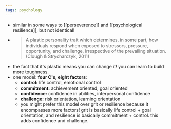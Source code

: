 ```yaml
---
tags: psychology
---
```


- similar in some ways to [[perseverence]] and [[psychological resilience]], but not identical!
- > A plastic personality trait which determines, in some part, how individuals respond when exposed to stressors, pressure, opportunity, and challenge, irrespective of the prevailing situation.
  (Clough & Strycharczyk, 2011)
- the fact that it's plastic means you can change it! you can learn to build more toughness.
- one model: **four C's, eight factors**:
	- **control:** life control, emotional control
	- **commitment:** achievement oriented, goal oriented
	- **confidence:** confidence in abilities, interpersonal confidence
	- **challenge:** risk orientation, learning orientation
	- you might prefer this model over grit or resilience because it encompasses more factors! grit is basically life control + goal orientation, and resilience is basically commitment + control. this adds confidence and challenge.
